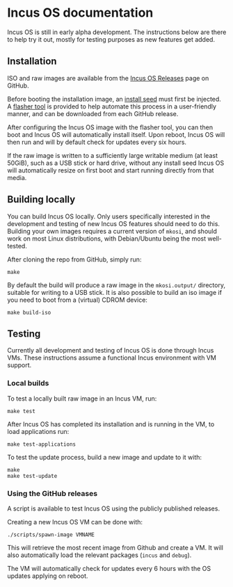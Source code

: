 # Incus OS documentation
Incus OS is still in early alpha development. The instructions below are
there to help try it out, mostly for testing purposes as new features get
added.

## Installation
ISO and raw images are available from the [Incus OS Releases](https://github.com/lxc/incus-os/releases)
page on GitHub.

Before booting the installation image, an [install seed](install-seed.md)
must first be injected. A [flasher tool](flasher-tool.md) is provided to help
automate this process in a user-friendly manner, and can be downloaded from
each GitHub release.

After configuring the Incus OS image with the flasher tool, you can then boot
and Incus OS will automatically install itself. Upon reboot, Incus OS will
then run and will by default check for updates every six hours.

If the raw image is written to a sufficiently large writable medium (at least
50GiB), such as a USB stick or hard drive, without any install seed Incus OS
will automatically resize on first boot and start running directly from that
media.

## Building locally
You can build Incus OS locally. Only users specifically interested in the
development and testing of new Incus OS features should need to do this.
Building your own images requires a current version of `mkosi`, and should work
on most Linux distributions, with Debian/Ubuntu being the most well-tested.

After cloning the repo from GitHub, simply run:

    make

By default the build will produce a raw image in the `mkosi.output/` directory,
suitable for writing to a USB stick. It is also possible to build an iso
image if you need to boot from a (virtual) CDROM device:

    make build-iso

## Testing
Currently all development and testing of Incus OS is done through Incus VMs.
These instructions assume a functional Incus environment with VM support.

### Local builds
To test a locally built raw image in an Incus VM, run:

    make test

After Incus OS has completed its installation and is running in the VM, to load
applications run:

    make test-applications

To test the update process, build a new image and update to it with:

    make
    make test-update

### Using the GitHub releases
A script is available to test Incus OS using the publicly published releases.

Creating a new Incus OS VM can be done with:

    ./scripts/spawn-image VMNAME

This will retrieve the most recent image from Github and create a VM. It will
also automatically load the relevant packages (`incus` and `debug`).

The VM will automatically check for updates every 6 hours with the OS updates
applying on reboot.
